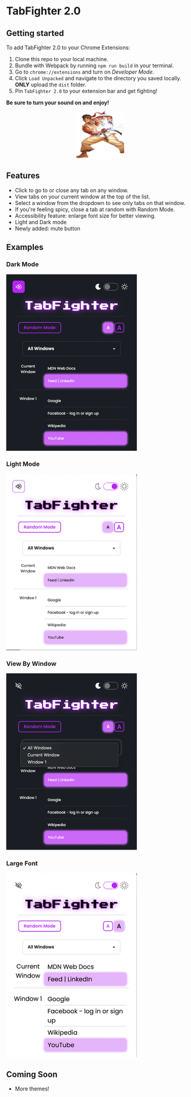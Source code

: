 # TabFighter 2.0

## Getting started
To add TabFighter 2.0 to your Chrome Extensions:

1. Clone this repo to your local machine.
2. Bundle with Webpack by running `npm run build` in your terminal.
3. Go to `chrome://extensions` and turn on _Developer Mode_.
4. Click `Load Unpacked` and navigate to the directory you saved locally. __ONLY__ upload the `dist` folder.
5. Pin `TabFighter 2.0` to your extension bar and get fighting!

__Be sure to turn your sound on and enjoy!__

<p align="center">
  <img src="./app/static/tabfighter.png" />
</p>

## Features
- Click to go to or close any tab on any window.
- View tabs on your current window at the top of the list.
- Select a window from the dropdown to see only tabs on that window.
- If you're feeling spicy, close a tab at random with Random Mode.
- Accessibility feature: enlarge font size for better viewing.
- Light and Dark mode
- Newly added: mute button

## Examples
### Dark Mode
![Dark Mode](./assets/DarkModeMedium.png)
### Light Mode
![Light Mode](./assets/LightModeMedium.png)
### View By Window
![Dropdown](./assets/DropDownMedium.png)
### Large Font
![Large Font](./assets/LargeFontMedium.png)

## Coming Soon
- More themes!
